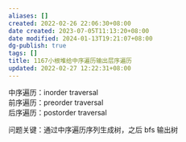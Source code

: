 ```yaml
---
aliases: []
created: 2022-02-26 22:06:30+08:00
date created: 2023-07-05T11:13:20+08:00
date modified: 2024-01-13T19:21:07+08:00
dg-publish: true
tags: []
title: 1167小根堆给中序遍历输出层序遍历
updated: 2022-02-27 12:22:31+08:00
---
```


中序遍历：inorder traversal  
前序遍历：preorder traversal  
后序遍历：postorder traversal

问题关键：通过中序遍历序列生成树，之后 bfs 输出树